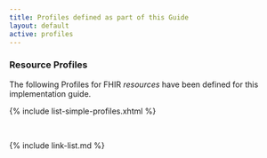 ```yaml
---
title: Profiles defined as part of this Guide
layout: default
active: profiles
---
```

### Resource Profiles

The following Profiles for FHIR *resources* have been defined for this implementation guide.

{% include list-simple-profiles.xhtml %}

<!-- {% raw %}

{% for sd_hash in site.data.structuredefinitions -%}
  {%- assign sd = sd_hash[1] -%}
  {%- if sd.kind  == "resource" -%}
    - [{{sd.name}}]({{sd.path}})
  {%- endif -%}
{%- endfor -%}

{% endraw %} -->

<!-- {% raw %}

### Extensions

These extensions have been defined for this implementation guide.

{% include list-extensions.xhtml %}

{% endraw %} -->

<br />

{% include link-list.md %}
